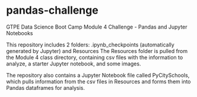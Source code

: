 # pandas-challenge
GTPE Data Science Boot Camp Module 4 Challenge - Pandas and Jupyter Notebooks

This repository includes 2 folders: .ipynb_checkpoints (automatically generated by Jupyter) and Resources
The Resources folder is pulled from the Module 4 class directory, containing csv files with the information to analyze, a starter Jupyter notebook, and some images.

The repository also contains a Jupyter Notebook file called PyCitySchools, which pulls information from the csv files in Resources and forms them into Pandas dataframes for analysis.
